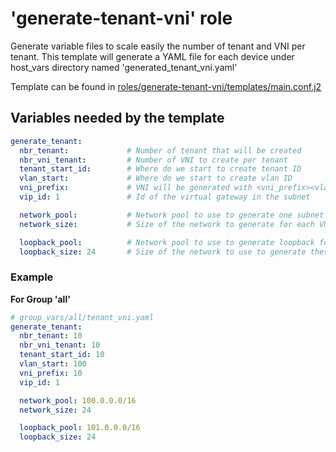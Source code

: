 
# 'generate-tenant-vni' role

Generate variable files to scale easily the number of tenant and VNI per tenant.
This template will generate a YAML file for each device under host_vars directory named 'generated_tenant_vni.yaml'

Template can be found in [roles/generate-tenant-vni/templates/main.conf.j2 ](templates/main.conf.j2)

## Variables needed by the template

```yaml
generate_tenant:
  nbr_tenant:             # Number of tenant that will be created
  nbr_vni_tenant:         # Number of VNI to create per tenant
  tenant_start_id:        # Where do we start to create tenant ID
  vlan_start:             # Where do we start to create vlan ID
  vni_prefix:             # VNI will be generated with <vni_prefix><vlan_id>
  vip_id: 1               # Id of the virtual gateway in the subnet

  network_pool:           # Network pool to use to generate one subnet for each VNI
  network_size:           # Size of the network to generate for each VNI

  loopback_pool:          # Network pool to use to generate loopback for each tenant per device
  loopback_size: 24       # Size of the network to use to generate these loopback
```

### Example

**For Group 'all'**
```yaml
# group_vars/all/tenant_vni.yaml
generate_tenant:
  nbr_tenant: 10
  nbr_vni_tenant: 10
  tenant_start_id: 10
  vlan_start: 100
  vni_prefix: 10
  vip_id: 1

  network_pool: 100.0.0.0/16
  network_size: 24

  loopback_pool: 101.0.0.0/16
  loopback_size: 24

```
